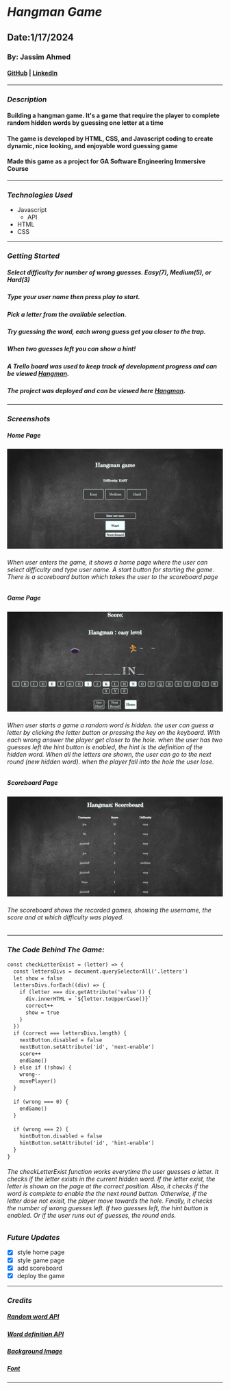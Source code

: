 # **_Hangman Game_**

## Date:1/17/2024

### By: Jassim Ahmed

#### [GitHub](https://github.com/9Jassim) | [LinkedIn](https://www.linkedin.com/in/jassimmohammed9)

---

### **_Description_**

#### Building a hangman game. It's a game that require the player to complete random hidden words by guessing one letter at a time

#### The game is developed by HTML, CSS, and Javascript coding to create dynamic, nice looking, and enjoyable word guessing game

#### Made this game as a project for GA Software Engineering Immersive Course

---

### **_Technologies Used_**

- Javascript
  - API
- HTML
- CSS

---

### **_Getting Started_**

##### Select difficulty for number of wrong guesses. Easy(7), Medium(5), or Hard(3)

##### Type your user name then press play to start.

##### Pick a letter from the available selection.

##### Try guessing the word, each wrong guess get you closer to the trap.

##### When two guesses left you can show a hint!

##### A Trello board was used to keep track of development progress and can be viewed [Hangman](https://trello.com/b/WMz7BGI0/hangman).

##### The project was deployed and can be viewed here [Hangman](https://hangmanga.surge.sh/).

---

### **_Screenshots_**

##### Home Page

![Home page](/home%20page.png)

###### When user enters the game, it shows a home page where the user can select difficulty and type user name. A start button for starting the game. There is a scoreboard button which takes the user to the scoreboard page

##### Game Page

![Game Page](/game%20page.png)

###### When user starts a game a random word is hidden. the user can guess a letter by clicking the letter button or pressing the key on the keyboard. With each wrong answer the player get closer to the hole. when the user has two guesses left the hint button is enabled, the hint is the definition of the hidden word. When all the letters are shown, the user can go to the next round (new hidden word). when the player fall into the hole the user lose.

##### Scoreboard Page

![Scoreboard Page](/scoreboard.png)

###### The scoreboard shows the recorded games, showing the username, the score and at which difficulty was played.

---

### **_The Code Behind The Game:_**

```
const checkLetterExist = (letter) => {
  const lettersDivs = document.querySelectorAll('.letters')
  let show = false
  lettersDivs.forEach((div) => {
    if (letter === div.getAttribute('value')) {
      div.innerHTML = `${letter.toUpperCase()}`
      correct++
      show = true
    }
  })
  if (correct === lettersDivs.length) {
    nextButton.disabled = false
    nextButton.setAttribute('id', 'next-enable')
    score++
    endGame()
  } else if (!show) {
    wrong--
    movePlayer()
  }

  if (wrong === 0) {
    endGame()
  }

  if (wrong === 2) {
    hintButton.disabled = false
    hintButton.setAttribute('id', 'hint-enable')
  }
}
```

###### The checkLetterExist function works everytime the user guesses a letter. It checks if the letter exists in the current hidden word. If the letter exist, the letter is shown on the page at the correct position. Also, it checks if the word is complete to enable the the next round button. Otherwise, if the letter dose not exisit, the player move towards the hole. Finally, it checks the number of wrong guesses left. If two guesses left, the hint button is enabled. Or if the user runs out of guesses, the round ends.

### **_Future Updates_**

- [x] style home page
- [x] style game page
- [x] add scoreboard
- [x] deploy the game

---

### **_Credits_**

##### [Random word API](https://random-word-api.vercel.app/)

##### [Word definition API](https://dictionaryapi.dev/)

##### [Background Image](https://www.shutterstock.com)

##### [Font](https://fonts.google.com/specimen/Fredericka+the+Great)

---
